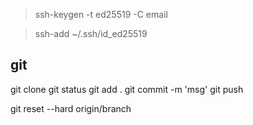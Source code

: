 > ssh-keygen -t ed25519 -C email

> ssh-add ~/.ssh/id_ed25519

## git

git clone
git status
git add .
git commit -m 'msg'
git push

git reset --hard origin/branch

